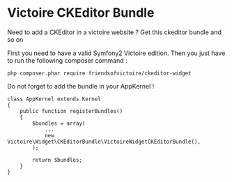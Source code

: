 Victoire CKEditor Bundle
============

Need to add a CKEditor in a victoire website ?
Get this ckeditor bundle and so on

First you need to have a valid Symfony2 Victoire edition.
Then you just have to run the following composer command :

    php composer.phar require friendsofvictoire/ckeditor-widget

Do not forget to add the bundle in your AppKernel !

    class AppKernel extends Kernel
    {
        public function registerBundles()
        {
            $bundles = array(
                ...
                new Victoire\Widget\CKEditorBundle\VictoireWidgetCKEditorBundle(),
            );

            return $bundles;
        }
    }
